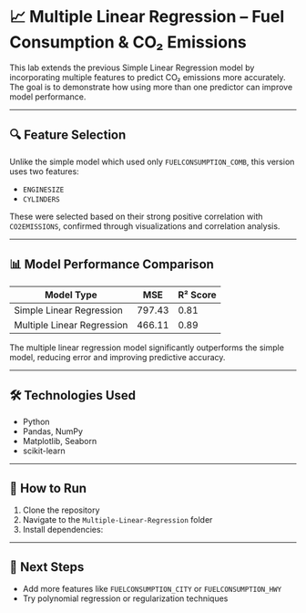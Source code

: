 
# 📈 Multiple Linear Regression – Fuel Consumption & CO₂ Emissions

This lab extends the previous Simple Linear Regression model by incorporating multiple features to predict CO₂ emissions more accurately. The goal is to demonstrate how using more than one predictor can improve model performance.

---

## 🔍 Feature Selection

Unlike the simple model which used only `FUELCONSUMPTION_COMB`, this version uses two features:

- `ENGINESIZE`
- `CYLINDERS`

These were selected based on their strong positive correlation with `CO2EMISSIONS`, confirmed through visualizations and correlation analysis.

---

## 📊 Model Performance Comparison

| Model Type              | MSE       | R² Score |
|-------------------------|-----------|----------|
| Simple Linear Regression | 797.43    | 0.81     |
| Multiple Linear Regression | 466.11    | 0.89     |

The multiple linear regression model significantly outperforms the simple model, reducing error and improving predictive accuracy.

---

## 🛠️ Technologies Used

- Python
- Pandas, NumPy
- Matplotlib, Seaborn
- scikit-learn
---

## 🚀 How to Run

1. Clone the repository  
2. Navigate to the `Multiple-Linear-Regression` folder  
3. Install dependencies:  
---

## 📌 Next Steps

- Add more features like `FUELCONSUMPTION_CITY` or `FUELCONSUMPTION_HWY`
- Try polynomial regression or regularization techniques
